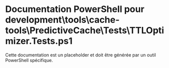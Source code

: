 # Documentation PowerShell pour development\tools\cache-tools\PredictiveCache\Tests\TTLOptimizer.Tests.ps1

Cette documentation est un placeholder et doit être générée par un outil PowerShell spécifique.
